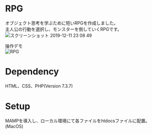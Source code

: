 # RPG
オブジェクト思考を学ぶために短いRPGを作成しました。  
主人公の行動を選択し、モンスターを倒していくRPGです。  
![スクリーンショット 2019-12-11 23 08 49](https://user-images.githubusercontent.com/48384384/71557797-9c0c5d00-2a8e-11ea-810c-3c78651be254.png)

操作デモ  
![RPG](https://user-images.githubusercontent.com/48384384/71557869-759af180-2a8f-11ea-94f3-f6b2c1213635.gif)

# Dependency
HTML、CSS、PHP(Version 7.3.7)

# Setup
MAMPを導入し、ローカル環境にて各ファイルをhtdocsファイルに配置。(MacOS)
